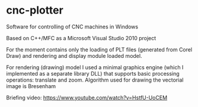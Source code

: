 # cnc-plotter

Software for controlling of CNC machines in Windows

Based on C++/MFC as a Microsoft Visual Studio 2010 project 

For the moment contains only the loading of PLT files (generated from Corel Draw) and rendering and display module loaded model.

For rendering (drawing) model I used a minimal graphics engine (which I implemented as a separate library DLL) that supports 
basic processing operations: translate and zoom. 
Algorithm used for drawing the vectorial image is Bresenham

Briefing video: https://www.youtube.com/watch?v=HstfU-UoCEM

